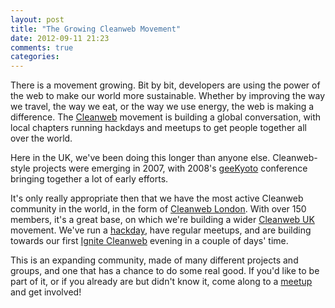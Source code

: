 ```yaml
---
layout: post
title: "The Growing Cleanweb Movement"
date: 2012-09-11 21:23
comments: true
categories: 
---
```

There is a movement growing. Bit by bit, developers are using the power of the web to make our world more sustainable. Whether by improving the way we travel, the way we eat, or the way we use energy, the web is making a difference. The [Cleanweb](http://cleanweb.co) movement is building a global conversation, with local chapters running hackdays and meetups to get people together all over the world.

Here in the UK, we've been doing this longer than anyone else. Cleanweb-style projects were emerging in 2007, with 2008's [geeKyoto](https://mulqueeny.wordpress.com/2008/05/19/geekyoto-aftermath/) conference bringing together a lot of early efforts. 

It's only really appropriate then that we have the most active Cleanweb community in the world, in the form of [Cleanweb London](http://www.meetup.com/Cleanweb-London). With over 150 members, it's a great base, on which we're building a wider [Cleanweb UK](http://cleanweb.org.uk) movement. We've run a [hackday](http://london.greenhackathon.com), have regular meetups, and are building towards our first [Ignite Cleanweb](http://cleanweb.org.uk/ignite.html) evening in a couple of days' time.

This is an expanding community, made of many different projects and groups, and one that has a chance to do some real good. If you'd like to be part of it, or if you already are but didn't know it, come along to a [meetup](http://www.meetup.com/Cleanweb-London) and get involved!
